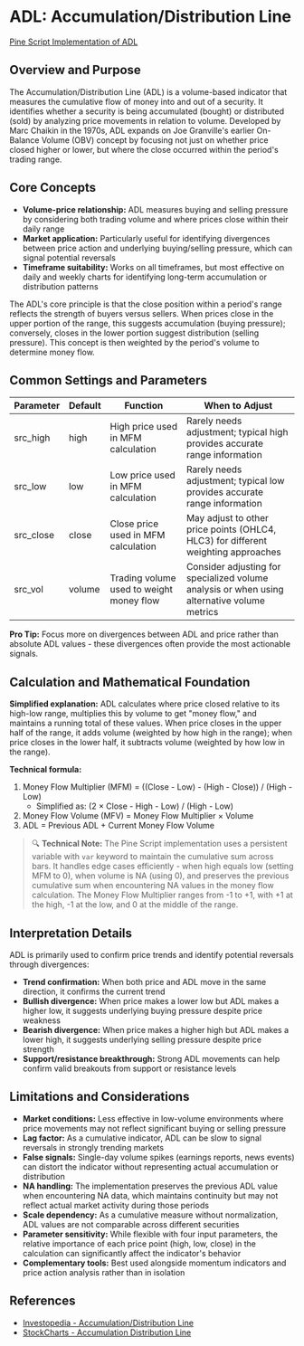 # ADL: Accumulation/Distribution Line

[Pine Script Implementation of ADL](https://github.com/mihakralj/pinescript/blob/main/indicators/volume/adl.pine)

## Overview and Purpose

The Accumulation/Distribution Line (ADL) is a volume-based indicator that measures the cumulative flow of money into and out of a security. It identifies whether a security is being accumulated (bought) or distributed (sold) by analyzing price movements in relation to volume. Developed by Marc Chaikin in the 1970s, ADL expands on Joe Granville's earlier On-Balance Volume (OBV) concept by focusing not just on whether price closed higher or lower, but where the close occurred within the period's trading range.

## Core Concepts

* **Volume-price relationship:** ADL measures buying and selling pressure by considering both trading volume and where prices close within their daily range
* **Market application:** Particularly useful for identifying divergences between price action and underlying buying/selling pressure, which can signal potential reversals
* **Timeframe suitability:** Works on all timeframes, but most effective on daily and weekly charts for identifying long-term accumulation or distribution patterns

The ADL's core principle is that the close position within a period's range reflects the strength of buyers versus sellers. When prices close in the upper portion of the range, this suggests accumulation (buying pressure); conversely, closes in the lower portion suggest distribution (selling pressure). This concept is then weighted by the period's volume to determine money flow.

## Common Settings and Parameters

| Parameter | Default | Function | When to Adjust |
|-----------|---------|----------|---------------|
| src_high | high | High price used in MFM calculation | Rarely needs adjustment; typical high provides accurate range information |
| src_low | low | Low price used in MFM calculation | Rarely needs adjustment; typical low provides accurate range information |
| src_close | close | Close price used in MFM calculation | May adjust to other price points (OHLC4, HLC3) for different weighting approaches |
| src_vol | volume | Trading volume used to weight money flow | Consider adjusting for specialized volume analysis or when using alternative volume metrics |

**Pro Tip:** Focus more on divergences between ADL and price rather than absolute ADL values - these divergences often provide the most actionable signals.

## Calculation and Mathematical Foundation

**Simplified explanation:**
ADL calculates where price closed relative to its high-low range, multiplies this by volume to get "money flow," and maintains a running total of these values. When price closes in the upper half of the range, it adds volume (weighted by how high in the range); when price closes in the lower half, it subtracts volume (weighted by how low in the range).

**Technical formula:**
1. Money Flow Multiplier (MFM) = ((Close - Low) - (High - Close)) / (High - Low)
   * Simplified as: (2 × Close - High - Low) / (High - Low)
2. Money Flow Volume (MFV) = Money Flow Multiplier × Volume
3. ADL = Previous ADL + Current Money Flow Volume

> 🔍 **Technical Note:** The Pine Script implementation uses a persistent variable with `var` keyword to maintain the cumulative sum across bars. It handles edge cases efficiently - when high equals low (setting MFM to 0), when volume is NA (using 0), and preserves the previous cumulative sum when encountering NA values in the money flow calculation. The Money Flow Multiplier ranges from -1 to +1, with +1 at the high, -1 at the low, and 0 at the middle of the range.

## Interpretation Details

ADL is primarily used to confirm price trends and identify potential reversals through divergences:

* **Trend confirmation:** When both price and ADL move in the same direction, it confirms the current trend
* **Bullish divergence:** When price makes a lower low but ADL makes a higher low, it suggests underlying buying pressure despite price weakness
* **Bearish divergence:** When price makes a higher high but ADL makes a lower high, it suggests underlying selling pressure despite price strength
* **Support/resistance breakthrough:** Strong ADL movements can help confirm valid breakouts from support or resistance levels

## Limitations and Considerations

* **Market conditions:** Less effective in low-volume environments where price movements may not reflect significant buying or selling pressure
* **Lag factor:** As a cumulative indicator, ADL can be slow to signal reversals in strongly trending markets
* **False signals:** Single-day volume spikes (earnings reports, news events) can distort the indicator without representing actual accumulation or distribution
* **NA handling:** The implementation preserves the previous ADL value when encountering NA data, which maintains continuity but may not reflect actual market activity during those periods
* **Scale dependency:** As a cumulative measure without normalization, ADL values are not comparable across different securities
* **Parameter sensitivity:** While flexible with four input parameters, the relative importance of each price point (high, low, close) in the calculation can significantly affect the indicator's behavior
* **Complementary tools:** Best used alongside momentum indicators and price action analysis rather than in isolation

## References

* [Investopedia - Accumulation/Distribution Line](https://www.investopedia.com/terms/a/accumulationdistribution.asp)
* [StockCharts - Accumulation Distribution Line](https://school.stockcharts.com/doku.php?id=technical_indicators:accumulation_distribution_line)
